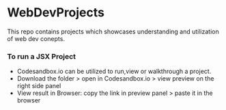 # WebDevProjects
This repo contains projects which showcases understanding and utilization of web dev conepts.

### To run a JSX Project
- Codesandbox.io can be utilized to run,view or walkthrough a project.
- Download the folder > open in Codesandbox.io > view preview on the right side panel
- View result in Browser: copy the link in preview panel > paste it in the browser
